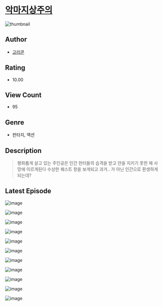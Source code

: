# [악마지상주의](https://comic.naver.com/bestChallenge/list?titleId=810498)
![thumbnail](https://image-comic.pstatic.net/user_contents_data/challenge_comic/2023/05/23/356615/upload_3618136736639771189_480x623.jpeg)

## Author
- [고리쿤](https://comic.naver.com/artistTitle?id=356615)

## Rating
- 10.00

## View Count
- 95

## Genre
- 판타지, 액션

## Description
> 평화롭게 살고 있는 주인공은 인간 헌터들의 습격을 받고 얀을 지키기 못한 체 사망에 이르게된다 수상한 퀘스트 창을 보게되고 과거.. 가 아닌 인간으로 환생하게 되는데?


## Latest Episode
![image](https://image-comic.pstatic.net/user_contents_data/challenge_comic/2023/05/23/356615/upload_3545233841518437221.jpeg)

![image](https://image-comic.pstatic.net/user_contents_data/challenge_comic/2023/05/23/356615/upload_3978138842412836452.jpeg)

![image](https://image-comic.pstatic.net/user_contents_data/challenge_comic/2023/05/23/356615/upload_3905245822089443128.jpeg)

![image](https://image-comic.pstatic.net/user_contents_data/challenge_comic/2023/05/23/356615/upload_7004000361823494499.jpeg)

![image](https://image-comic.pstatic.net/user_contents_data/challenge_comic/2023/05/23/356615/upload_3689074152372187953.jpeg)

![image](https://image-comic.pstatic.net/user_contents_data/challenge_comic/2023/05/23/356615/upload_7162184882770164066.jpeg)

![image](https://image-comic.pstatic.net/user_contents_data/challenge_comic/2023/05/23/356615/upload_7365693502739855415.jpeg)

![image](https://image-comic.pstatic.net/user_contents_data/challenge_comic/2023/05/23/356615/upload_3631366275998430514.jpeg)

![image](https://image-comic.pstatic.net/user_contents_data/challenge_comic/2023/05/23/356615/upload_3631647742401460528.jpeg)

![image](https://image-comic.pstatic.net/user_contents_data/challenge_comic/2023/05/23/356615/upload_3486690331911664185.jpeg)

![image](https://image-comic.pstatic.net/user_contents_data/challenge_comic/2023/05/23/356615/upload_4135204099814733155.jpeg)
